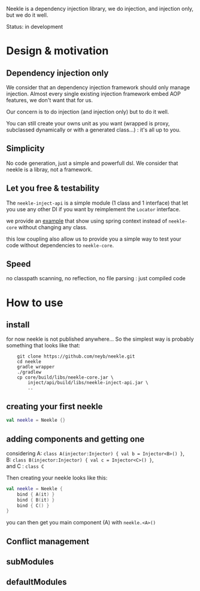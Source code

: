 Neekle is a dependency injection library, we do injection, and injection only, but we do it well.

Status: in development

# Design & motivation

## Dependency injection only

We consider that an dependency injection framework should only manage injection.
Almost every single existing injection framework embed AOP features, we don't want that for us.

Our concern is to do injection (and injection only) but to do it well.

You can still create your owns unit as you want (wrapped is proxy,
subclassed dynamically or with a generated class...) : it's all up to you.

## Simplicity

No code generation, just a simple and powerfull dsl.
We consider that neekle is a libray, not a framework.

## Let you free & testability

The `neekle-inject-api` is a simple module (1 class and 1 interface) that let you use any other DI if you want
by reimplement the `Locator` interface.

we provide an [example](inject/spring/src/test/kotlin/neekle/inject/spring/SpringLocatorTest.kt) that show using spring context instead of `neekle-core` without changing
any class.

this low coupling also allow us to provide you a simple way to test your code without dependencies to `neekle-core`.

## Speed

no classpath scanning, no reflection, no file parsing : just compiled code

# How to use

## install

for now neekle is not published anywhere... So the simplest way is probably something that looks like that:
```
    git clone https://github.com/neyb/neekle.git
    cd neekle
    gradle wrapper
    ./gradlew
    cp core/build/libs/neekle-core.jar \
        inject/api/build/libs/neekle-inject-api.jar \
        ..
```

## creating your first neekle

```kotlin
val neekle = Neekle {}
```

## adding components and getting one

considering A: `class A(injector:Injector) { val b = Injector<B>() }`,  
B: `class B(injector:Injector) { val c = Injector<C>() }`,  
and C : `class C`

Then creating your neekle looks like this:

```kotlin
val neekle = Neekle {
    bind { A(it) }
    bind { B(it) }
    bind { C() }
}
```

you can then get you main component (A) with `neekle.<A>()`

## Conflict management

## subModules

## defaultModules